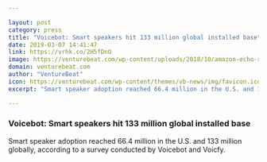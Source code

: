 ```yaml
---

layout: post
category: press
title: "Voicebot: Smart speakers hit 133 million global installed base"
date: 2019-03-07 14:41:47
link: https://vrhk.co/2H5fDnO
image: https://venturebeat.com/wp-content/uploads/2018/10/amazon-echo-red.jpg?w=1200&strip=all
domain: venturebeat.com
author: "VentureBeat"
icon: https://venturebeat.com/wp-content/themes/vb-news/img/favicon.ico
excerpt: "Smart speaker adoption reached 66.4 million in the U.S. and 133 million globally, according to a survey conducted by Voicebot and Voicfy."

---
```


### Voicebot: Smart speakers hit 133 million global installed base

Smart speaker adoption reached 66.4 million in the U.S. and 133 million globally, according to a survey conducted by Voicebot and Voicfy.